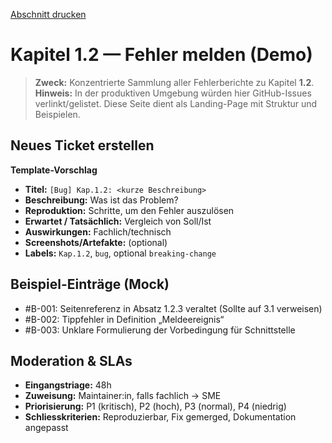 [Abschnitt drucken](kap-1-2_bug_print.md)

# Kapitel 1.2 — Fehler melden (Demo)

> **Zweck:** Konzentrierte Sammlung aller Fehlerberichte zu Kapitel **1.2**.  
> **Hinweis:** In der produktiven Umgebung würden hier GitHub-Issues verlinkt/gelistet. Diese Seite dient als Landing-Page mit Struktur und Beispielen.

## Neues Ticket erstellen
**Template-Vorschlag**
- **Titel:** `[Bug] Kap.1.2: <kurze Beschreibung>`
- **Beschreibung:** Was ist das Problem?
- **Reproduktion:** Schritte, um den Fehler auszulösen
- **Erwartet / Tatsächlich:** Vergleich von Soll/Ist
- **Auswirkungen:** Fachlich/technisch
- **Screenshots/Artefakte:** (optional)
- **Labels:** `Kap.1.2`, `bug`, optional `breaking-change`

## Beispiel-Einträge (Mock)
- #B-001: Seitenreferenz in Absatz 1.2.3 veraltet (Sollte auf 3.1 verweisen)
- #B-002: Tippfehler in Definition „Meldeereignis“
- #B-003: Unklare Formulierung der Vorbedingung für Schnittstelle

## Moderation & SLAs
- **Eingangstriage:** 48h
- **Zuweisung:** Maintainer:in, falls fachlich → SME
- **Priorisierung:** P1 (kritisch), P2 (hoch), P3 (normal), P4 (niedrig)
- **Schliesskriterien:** Reproduzierbar, Fix gemerged, Dokumentation angepasst